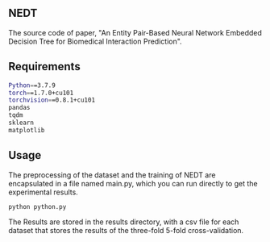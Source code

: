 ## NEDT
The source code of paper, "An Entity Pair-Based Neural Network Embedded Decision Tree for Biomedical Interaction Prediction".

## Requirements

```bash
Python==3.7.9
torch==1.7.0+cu101
torchvision==0.8.1+cu101
pandas
tqdm
sklearn
matplotlib
```

## Usage

The preprocessing of the dataset and the training of NEDT are encapsulated in a file named main.py, which you can run directly to get the experimental results.

```bash
python python.py
```

The Results are stored in the results directory, with a csv file for each dataset that stores the results of the three-fold 5-fold cross-validation.


